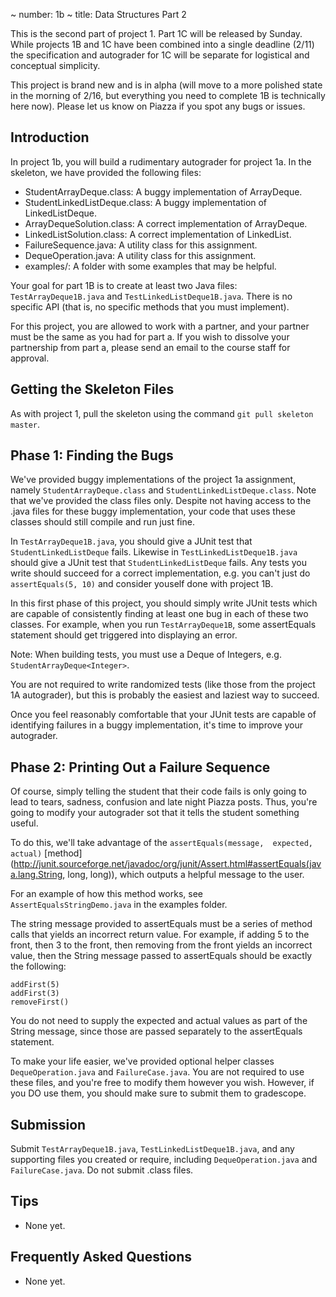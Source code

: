 ~ number: 1b
~ title: Data Structures Part 2

This is the second part of project 1. Part 1C will be released by Sunday. While projects 1B and 1C have been combined into a single deadline (2/11) the specification and autograder for 1C  will be separate for logistical and conceptual simplicity. 

This project is brand new and is in alpha (will move to a more polished state in the morning of 2/16, but everything you need to complete 1B is technically here now). Please let us know on Piazza if you spot any bugs or issues.

Introduction
------------

In project 1b, you will build a rudimentary autograder for project 1a. In the skeleton, we have provided the following files:

 - StudentArrayDeque.class: A buggy implementation of ArrayDeque.
 - StudentLinkedListDeque.class: A buggy implementation of LinkedListDeque.
 - ArrayDequeSolution.class: A correct implementation of ArrayDeque.
 - LinkedListSolution.class: A correct implementation of LinkedList.
 - FailureSequence.java: A utility class for this assignment.
 - DequeOperation.java: A utility class for this assignment.
 - examples/: A folder with some examples that may be helpful.
 
Your goal for part 1B is to create at least two Java files: `TestArrayDeque1B.java` and `TestLinkedListDeque1B.java`. There is no specific API (that is, no specific methods that you must implement).

For this project, you are allowed to work with a partner, and your partner must be the same as you had for part a. If you wish to dissolve your partnership from part a, please send an email to the course staff for approval.

Getting the Skeleton Files
----------------

As with project 1, pull the skeleton using the command `git pull skeleton master`. 

Phase 1: Finding the Bugs
----------------

We've provided buggy implementations of the project 1a assignment, namely `StudentArrayDeque.class` and `StudentLinkedListDeque.class`. Note that we've provided the class files only. Despite not having access to the .java files for these buggy implementation, your code that uses these classes should still compile and run just fine.

In `TestArrayDeque1B.java`, you should give a JUnit test that `StudentLinkedListDeque` fails. Likewise in `TestLinkedListDeque1B.java` should give a JUnit test that `StudentLinkedListDeque` fails. Any tests you write should succeed for a correct implementation, e.g. you can't just do `assertEquals(5, 10)` and consider youself done with project 1B.

In this first phase of this project, you should simply write JUnit tests which are capable of consistently finding at least one bug in each of these two classes. For example, when you run `TestArrayDeque1B`, some assertEquals statement should get triggered into displaying an error.

Note: When building tests, you must use a Deque of Integers, e.g. `StudentArrayDeque<Integer>`. 

You are not required to write randomized tests (like those from the project 1A autograder), but this is probably the easiest and laziest way to succeed.

Once you feel reasonably comfortable that your JUnit tests are capable of identifying failures in a buggy implementation, it's time to improve your autograder.

Phase 2: Printing Out a Failure Sequence
----------------

Of course, simply telling the student that their code fails is only going to lead to tears, sadness, confusion and late night Piazza posts. Thus, you're going to modify your autograder sot that it tells the student something useful. 

To do this, we'll take advantage of the `assertEquals(message,  expected, actual)` [method](http://junit.sourceforge.net/javadoc/org/junit/Assert.html#assertEquals(java.lang.String, long, long&#41;), which outputs a helpful message to the user.

For an example of how this method works, see `AssertEqualsStringDemo.java` in the examples folder.

The string message provided to assertEquals must be a series of method calls that yields an incorrect return value. For example, if adding 5 to the front, then 3 to the front, then removing from the front yields an incorrect value, then the String message passed to assertEquals should be exactly the following:

    addFirst(5) 
    addFirst(3)
    removeFirst()
        
You do not need to supply the expected and actual values as part of the String message, since those are passed separately to the assertEquals statement.

To make your life easier, we've provided optional helper classes `DequeOperation.java` and `FailureCase.java`. You are not required to use these files, and you're free to modify them however you wish. However, if you DO use them, you should make sure to submit them to gradescope.

Submission
----------------

Submit `TestArrayDeque1B.java`, `TestLinkedListDeque1B.java`, and any supporting files you created or require, including `DequeOperation.java` and `FailureCase.java`. Do not submit .class files.

Tips
----------------

- None yet.

Frequently Asked Questions
----------------

- None yet.